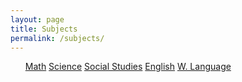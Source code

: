 ```yaml
---
layout: page
title: Subjects
permalink: /subjects/
---
```


<html>
<style>
ul li {display: inline-block;}
ul li:hover {background: #575757;
             color:  #575757;}
ul li:hover ul {display: block;}
ul li ul {
  position: absolute;
  width: 200px;
  display: none;
  background:  #575757;
}
ul li ul li {
  color: white;
  display: block;
  background:  #575757;
}

</style>
<body>

<div>
  <ul class="button-list">
    <li class="button">
      <a href="#">Math</a>
        <ul>
          <li><a href="#">Algebra 1</a></li>
          <li><a href="#">Algebra 2</a></li>
          <li><a href="#">Geometry</a></li>
          <li><a href="#">Pre Calculus</a></li>
          <li><a href="#">Calculus</a></li>
        </ul>
    </li>
    <li class="button">
      <a href="#">Science</a>
      <ul>
        <li><a href="{{ "/nav-bar/Subjectpages/Science/Biology.html" | prepend: site.baseurl }}">Biology</a></li>
        <!--Akash this is the link -->
        <li><a href="{{ "/nav-bar/Subjectpages/Science/Chemistry.html" | prepend: site.baseurl }}">Chemistry</a></li>
        <li><a href="#">Environmental Science</a></li>
      </ul>
    </li>
    <li class="button">
      <a href=""{{ "/nav-bar/Subjectpages/English/Grammar.html" | prepend: site.baseurl }}"">Social Studies</a>
        <ul>
          <li><a href="#">U.S. History</a></li>
          <li><a href="#">World History</a></li>
          <li><a href="#">Government and Civics</a></li>
        </ul>
    </li>
    <li class="button">
      <a href="#">English</a>
        <ul>
          <li><a href="#">Grammer</a></li>
          <li><a href="#">Literature</a></li>
          <li><a href="#">AP Prep</a></li>
        </ul>
    </li>
    <li class="button">
      <a href="#">W. Language</a>
        <ul>
          <li><a href="#">Spanish</a></li>
        </ul>
    </li>
    <li>


